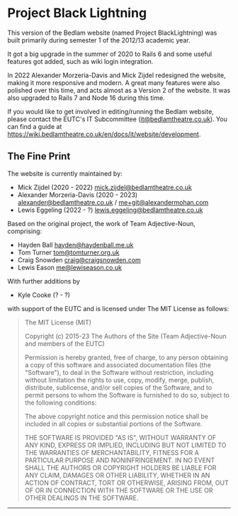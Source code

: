 # Project Black Lightning

This version of the Bedlam website (named Project BlackLightning) was built primarily during semester 1 of the 2012/13 academic year.

It got a big upgrade in the summer of 2020 to Rails 6 and some useful features got added, such as wiki login integration.

In 2022 Alexander Morzeria-Davis and Mick Zijdel redesigned the website, making it more responsive and modern. A great many features were also polished over this time, and acts almost as a Version 2 of the website. It was also upgraded to Rails 7 and Node 16 during this time.

If you would like to get involved in editing/running the Bedlam website, please contact the EUTC's IT Subcommittee (it@bedlamtheatre.co.uk). You can find a guide at https://wiki.bedlamtheatre.co.uk/en/docs/it/website/development.

## The Fine Print

The website is currently maintained by:

* Mick Zijdel (2020 - 2022) <mick.zijdel@bedlamtheatre.co.uk>
* Alexander Morzeria-Davis (2020 - 2023) <alexander@bedlamtheatre.co.uk> / <me+git@alexandermohan.com>
* Lewis Eggeling (2022 - ?) <lewis.eggeling@bedlamtheatre.co.uk>

Based on the original project, the work of Team Adjective-Noun, comprising:

* Hayden Ball <hayden@haydenball.me.uk>
* Tom Turner <tom@tomturner.org.uk>
* Craig Snowden <craig@craigsnowden.com>
* Lewis Eason <me@lewiseason.co.uk>

With further additions by
* Kyle Cooke (? - ?)

with support of the EUTC and is licensed under The MIT License as follows:

> The MIT License (MIT)
>
> Copyright (c) 2015-23 The Authors of the Site (Team Adjective-Noun and members of the EUTC)
>
> Permission is hereby granted, free of charge, to any person obtaining a copy
> of this software and associated documentation files (the "Software"), to deal
> in the Software without restriction, including without limitation the rights
> to use, copy, modify, merge, publish, distribute, sublicense, and/or sell
> copies of the Software, and to permit persons to whom the Software is
> furnished to do so, subject to the following conditions:
>
> The above copyright notice and this permission notice shall be included in all
> copies or substantial portions of the Software.
>
> THE SOFTWARE IS PROVIDED "AS IS", WITHOUT WARRANTY OF ANY KIND, EXPRESS OR
> IMPLIED, INCLUDING BUT NOT LIMITED TO THE WARRANTIES OF MERCHANTABILITY,
> FITNESS FOR A PARTICULAR PURPOSE AND NONINFRINGEMENT. IN NO EVENT SHALL THE
> AUTHORS OR COPYRIGHT HOLDERS BE LIABLE FOR ANY CLAIM, DAMAGES OR OTHER
> LIABILITY, WHETHER IN AN ACTION OF CONTRACT, TORT OR OTHERWISE, ARISING FROM,
> OUT OF OR IN CONNECTION WITH THE SOFTWARE OR THE USE OR OTHER DEALINGS IN THE
> SOFTWARE.

---
